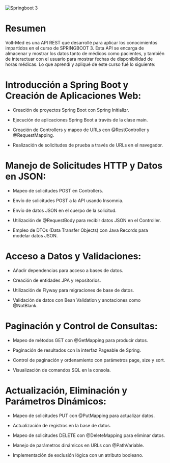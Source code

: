 ![Springboot 3](https://miro.medium.com/v2/resize:fit:828/format:webp/1*6jXr9K8Vm-5P5VFymsrGlQ.png)

<h1>Resumen</h1>

Voll-Med es una API REST que desarrollé para aplicar los conocimientos impartidos en el curso de SPRINGBOOT 3. Ésta API se encarga de almacenar y mostrar los datos tanto de médicos como pacientes, y también de
interactuar con el usuario para mostrar fechas de disponibilidad de horas médicas. Lo que aprendí y apliqué de éste curso fué lo siguiente:

<h1>Introducción a Spring Boot y Creación de Aplicaciones Web:</h1> 

* Creación de proyectos Spring Boot con Spring Initializr.

* Ejecución de aplicaciones Spring Boot a través de la clase main.

* Creación de Controllers y mapeo de URLs con @RestController y @RequestMapping.

* Realización de solicitudes de prueba a través de URLs en el navegador.

<h1>Manejo de Solicitudes HTTP y Datos en JSON:</h1>

* Mapeo de solicitudes POST en Controllers.

* Envío de solicitudes POST a la API usando Insomnia.

* Envío de datos JSON en el cuerpo de la solicitud.

* Utilización de @RequestBody para recibir datos JSON en el Controller.

* Empleo de DTOs (Data Transfer Objects) con Java Records para modelar datos JSON.

<h1>Acceso a Datos y Validaciones:</h1>

* Añadir dependencias para acceso a bases de datos.

* Creación de entidades JPA y repositorios.

* Utilización de Flyway para migraciones de base de datos.

* Validación de datos con Bean Validation y anotaciones como @NotBlank.

<h1>Paginación y Control de Consultas:</h1>

* Mapeo de métodos GET con @GetMapping para producir datos.

* Paginación de resultados con la interfaz Pageable de Spring.

* Control de paginación y ordenamiento con parámetros page, size y sort.

* Visualización de comandos SQL en la consola.

<h1>Actualización, Eliminación y Parámetros Dinámicos:</h1>

* Mapeo de solicitudes PUT con @PutMapping para actualizar datos.

* Actualización de registros en la base de datos.

* Mapeo de solicitudes DELETE con @DeleteMapping para eliminar datos.

* Manejo de parámetros dinámicos en URLs con @PathVariable.

* Implementación de exclusión lógica con un atributo booleano.
